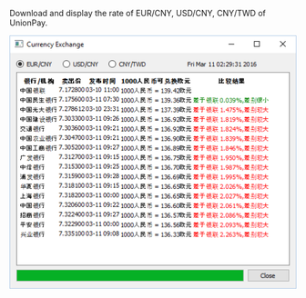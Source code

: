 Download and display the rate of EUR/CNY, USD/CNY, CNY/TWD of UnionPay.

![Alt Text](images/layout.png)
